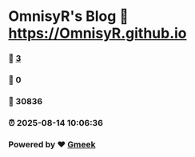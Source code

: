 # OmnisyR's Blog :link: https://OmnisyR.github.io 
### :page_facing_up: [3](https://OmnisyR.github.io/tag.html) 
### :speech_balloon: 0 
### :hibiscus: 30836 
### :alarm_clock: 2025-08-14 10:06:36 
### Powered by :heart: [Gmeek](https://github.com/Meekdai/Gmeek)
